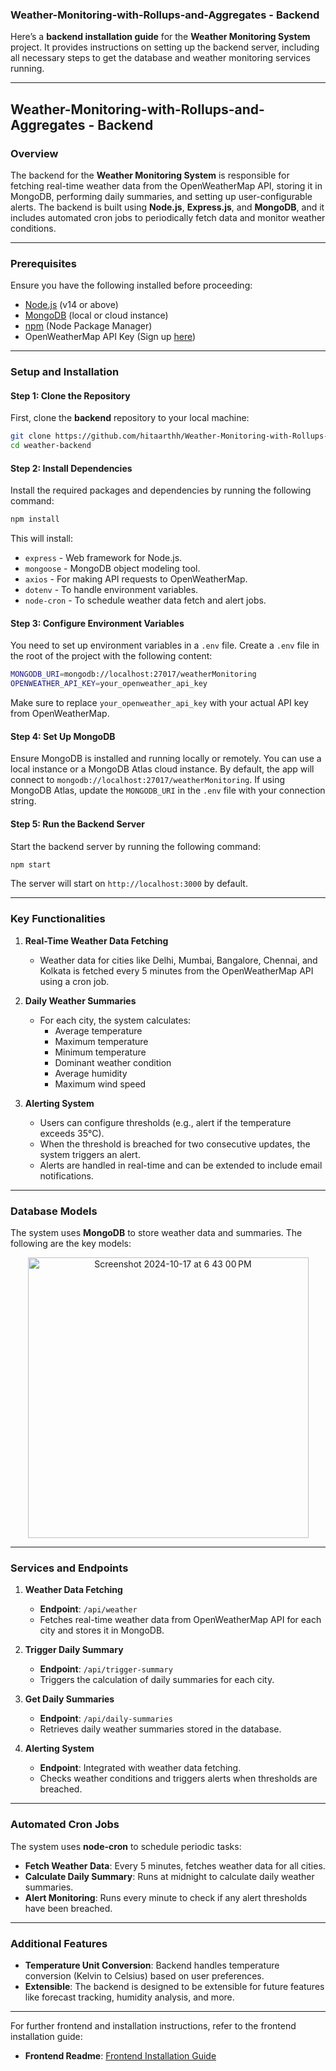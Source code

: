 ### Weather-Monitoring-with-Rollups-and-Aggregates - Backend

Here’s a **backend installation guide** for the **Weather Monitoring System** project. It provides instructions on setting up the backend server, including all necessary steps to get the database and weather monitoring services running.

---

## Weather-Monitoring-with-Rollups-and-Aggregates - Backend

### Overview
The backend for the **Weather Monitoring System** is responsible for fetching real-time weather data from the OpenWeatherMap API, storing it in MongoDB, performing daily summaries, and setting up user-configurable alerts. The backend is built using **Node.js**, **Express.js**, and **MongoDB**, and it includes automated cron jobs to periodically fetch data and monitor weather conditions.

---

### Prerequisites

Ensure you have the following installed before proceeding:
- [Node.js](https://nodejs.org/en/) (v14 or above)
- [MongoDB](https://www.mongodb.com/) (local or cloud instance)
- [npm](https://www.npmjs.com/) (Node Package Manager)
- OpenWeatherMap API Key (Sign up [here](https://openweathermap.org/api))

---

### Setup and Installation

#### Step 1: Clone the Repository

First, clone the **backend** repository to your local machine:

```bash
git clone https://github.com/hitaarthh/Weather-Monitoring-with-Rollups-and-Aggregates.git
cd weather-backend
```

#### Step 2: Install Dependencies

Install the required packages and dependencies by running the following command:

```bash
npm install
```

This will install:
- `express` - Web framework for Node.js.
- `mongoose` - MongoDB object modeling tool.
- `axios` - For making API requests to OpenWeatherMap.
- `dotenv` - To handle environment variables.
- `node-cron` - To schedule weather data fetch and alert jobs.

#### Step 3: Configure Environment Variables

You need to set up environment variables in a `.env` file. Create a `.env` file in the root of the project with the following content:

```bash
MONGODB_URI=mongodb://localhost:27017/weatherMonitoring
OPENWEATHER_API_KEY=your_openweather_api_key
```

Make sure to replace `your_openweather_api_key` with your actual API key from OpenWeatherMap.

#### Step 4: Set Up MongoDB

Ensure MongoDB is installed and running locally or remotely. You can use a local instance or a MongoDB Atlas cloud instance. By default, the app will connect to `mongodb://localhost:27017/weatherMonitoring`. If using MongoDB Atlas, update the `MONGODB_URI` in the `.env` file with your connection string.

#### Step 5: Run the Backend Server

Start the backend server by running the following command:

```bash
npm start
```

The server will start on `http://localhost:3000` by default.

---

### Key Functionalities

1. **Real-Time Weather Data Fetching**
   - Weather data for cities like Delhi, Mumbai, Bangalore, Chennai, and Kolkata is fetched every 5 minutes from the OpenWeatherMap API using a cron job.

2. **Daily Weather Summaries**
   - For each city, the system calculates:
     - Average temperature
     - Maximum temperature
     - Minimum temperature
     - Dominant weather condition
     - Average humidity
     - Maximum wind speed

3. **Alerting System**
   - Users can configure thresholds (e.g., alert if the temperature exceeds 35°C).
   - When the threshold is breached for two consecutive updates, the system triggers an alert.
   - Alerts are handled in real-time and can be extended to include email notifications.

---

### Database Models

The system uses **MongoDB** to store weather data and summaries. The following are the key models:

<div align="center">
<img width="449" alt="Screenshot 2024-10-17 at 6 43 00 PM" src="https://github.com/user-attachments/assets/3eebe334-6ab1-40ad-bc0d-b0bccda7da8f">
</div>


---

### Services and Endpoints

1. **Weather Data Fetching**
   - **Endpoint**: `/api/weather`
   - Fetches real-time weather data from OpenWeatherMap API for each city and stores it in MongoDB.

2. **Trigger Daily Summary**
   - **Endpoint**: `/api/trigger-summary`
   - Triggers the calculation of daily summaries for each city.

3. **Get Daily Summaries**
   - **Endpoint**: `/api/daily-summaries`
   - Retrieves daily weather summaries stored in the database.

4. **Alerting System**
   - **Endpoint**: Integrated with weather data fetching.
   - Checks weather conditions and triggers alerts when thresholds are breached.

---

### Automated Cron Jobs

The system uses **node-cron** to schedule periodic tasks:
- **Fetch Weather Data**: Every 5 minutes, fetches weather data for all cities.
- **Calculate Daily Summary**: Runs at midnight to calculate daily weather summaries.
- **Alert Monitoring**: Runs every minute to check if any alert thresholds have been breached.

---

### Additional Features

- **Temperature Unit Conversion**: Backend handles temperature conversion (Kelvin to Celsius) based on user preferences.
- **Extensible**: The backend is designed to be extensible for future features like forecast tracking, humidity analysis, and more.

---

For further frontend and installation instructions, refer to the frontend installation guide:
- **Frontend Readme**: [Frontend Installation Guide](https://github.com/hitaarthh/Weather-Monitoring-with-Rollups-and-Aggregates/tree/main/weather-frontend)


